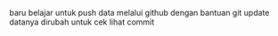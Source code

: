 baru belajar untuk push data melalui github dengan bantuan git 
update datanya dirubah untuk cek lihat commit
